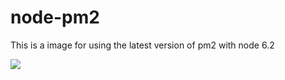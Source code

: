 # node-pm2
This is a image for using the latest version of pm2 with node 6.2

[![](https://images.microbadger.com/badges/image/heucles/node-pm2.svg)](https://microbadger.com/images/heucles/node-pm2 "Get your own image badge on microbadger.com")
